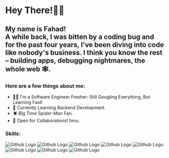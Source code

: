 # Hey There!👋😃
## My name is Fahad!<br/> A while back, I was bitten by a coding bug and for the past four years, I've been diving into code like nobody's business. I think you know the rest – building apps, debugging nightmares, the whole web 🕸.

### Here are a few things about me:
- 👨‍💻 I'm a Software Engineer Fresher: Still Googling Everything, But Learning Fast!
- 🧠 Currently Learning Backend Development.
- 🕷️ Big Time Spider-Man Fan.
- 🤝 Open for Collaborations! hmu.

### Skills:

![Github Logo](https://img.shields.io/badge/React-61DAFB.svg?style=for-the-badge&logo=React&logoColor=black)
![Github Logo](https://img.shields.io/badge/JavaScript-F7DF1E.svg?style=for-the-badge&logo=JavaScript&logoColor=black)
![Github Logo](https://img.shields.io/badge/C++-00599C.svg?style=for-the-badge&logo=C++&logoColor=white)
![Github Logo](https://img.shields.io/badge/Amazon%20AWS-232F3E.svg?style=for-the-badge&logo=Amazon-AWS&logoColor=white)
![Github Logo](https://img.shields.io/badge/CSS3-1572B6.svg?style=for-the-badge&logo=CSS3&logoColor=white)
![Github Logo](https://img.shields.io/badge/Python-3776AB.svg?style=for-the-badge&logo=Python&logoColor=white)
![Github Logo](https://img.shields.io/badge/Solidity-363636.svg?style=for-the-badge&logo=Solidity&logoColor=white)
![Github Logo](https://img.shields.io/badge/Salesforce-00A1E0.svg?style=for-the-badge&logo=Salesforce&logoColor=white)
<!--
**fahad-22-5/fahad-22-5** is a ✨ _special_ ✨ repository because its `README.md` (this file) appears on your GitHub profile.

Here are some ideas to get you started:

- 🔭 I’m currently working on ...
- 🌱 I’m currently learning ...
- 👯 I’m looking to collaborate on ...
- 🤔 I’m looking for help with ...
- 💬 Ask me about ...
- 📫 How to reach me: ...
- 😄 Pronouns: ...
- ⚡ Fun fact: ...
-->
